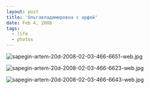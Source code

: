 ```yaml
---
layout: post
title: 'Ольгавладимировна с арфой'
date: Feb 4, 2008
tags:
  - life
  - photos
---
```


![sapegin-artem-20d-2008-02-03-466-6651-web.jpg](upload://sapegin-artem-20d-2008-02-03-466-6651-web.jpg)

<!--more-->

![sapegin-artem-20d-2008-02-03-466-6623-web.jpg](upload://sapegin-artem-20d-2008-02-03-466-6623-web.jpg)

![sapegin-artem-20d-2008-02-03-466-6643-web.jpg](upload://sapegin-artem-20d-2008-02-03-466-6643-web.jpg)
